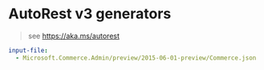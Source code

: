 # AutoRest v3 generators

> see https://aka.ms/autorest

``` yaml
input-file:
  - Microsoft.Commerce.Admin/preview/2015-06-01-preview/Commerce.json
```
